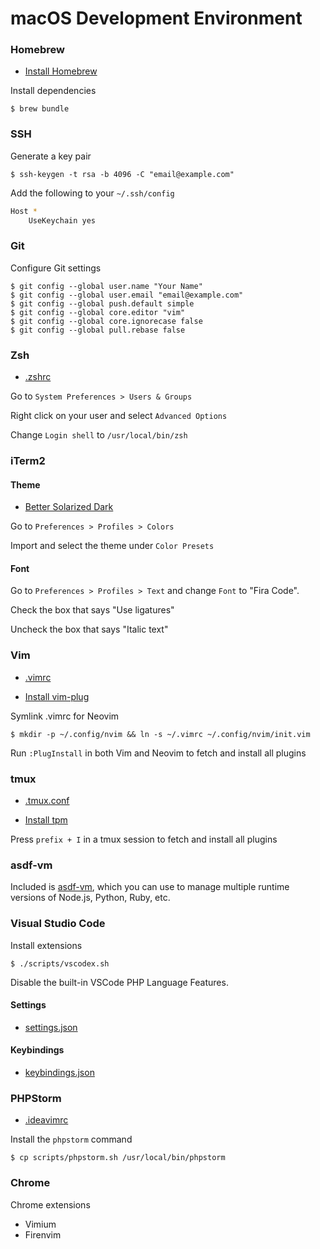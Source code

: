 # macOS Development Environment

### Homebrew

- [Install Homebrew](https://brew.sh)

Install dependencies

    $ brew bundle

### SSH

Generate a key pair

    $ ssh-keygen -t rsa -b 4096 -C "email@example.com"

Add the following to your `~/.ssh/config`

```sh
Host *
    UseKeychain yes
```

### Git

Configure Git settings

    $ git config --global user.name "Your Name"
    $ git config --global user.email "email@example.com"
    $ git config --global push.default simple
    $ git config --global core.editor "vim"
    $ git config --global core.ignorecase false
    $ git config --global pull.rebase false

### Zsh

- [.zshrc](https://github.com/joshcummingsdesign/mac-dev-env/tree/master/dotfiles/.zshrc)

Go to `System Preferences > Users & Groups`

Right click on your user and select `Advanced Options`

Change `Login shell` to `/usr/local/bin/zsh`

### iTerm2

#### Theme

- [Better Solarized Dark](https://github.com/joshcummingsdesign/mac-dev-env/tree/master/themes)

Go to `Preferences > Profiles > Colors`

Import and select the theme under `Color Presets`

#### Font

Go to `Preferences > Profiles > Text` and change `Font` to "Fira Code".

Check the box that says "Use ligatures"

Uncheck the box that says "Italic text"

### Vim

- [.vimrc](https://github.com/joshcummingsdesign/mac-dev-env/tree/master/dotfiles/.vimrc)

- [Install vim-plug](https://github.com/junegunn/vim-plug)

Symlink .vimrc for Neovim

    $ mkdir -p ~/.config/nvim && ln -s ~/.vimrc ~/.config/nvim/init.vim

Run `:PlugInstall` in both Vim and Neovim to fetch and install all plugins

### tmux

- [.tmux.conf](https://github.com/joshcummingsdesign/mac-dev-env/tree/master/dotfiles/.tmux.conf)

- [Install tpm](https://github.com/tmux-plugins/tpm)

Press `prefix + I` in a tmux session to fetch and install all plugins

### asdf-vm

Included is [asdf-vm](https://asdf-vm.com/#/core-manage-plugins), which you can use to manage multiple runtime versions of Node.js, Python, Ruby, etc.

### Visual Studio Code

Install extensions

    $ ./scripts/vscodex.sh

Disable the built-in VSCode PHP Language Features.

#### Settings

- [settings.json](https://github.com/joshcummingsdesign/mac-dev-env/tree/master/dotfiles/.vscode/settings.json)

#### Keybindings

- [keybindings.json](https://github.com/joshcummingsdesign/mac-dev-env/tree/master/dotfiles/.vscode/keybindings.json)

### PHPStorm

- [.ideavimrc](https://github.com/joshcummingsdesign/mac-dev-env/tree/master/dotfiles/.ideavimrc)

Install the `phpstorm` command

    $ cp scripts/phpstorm.sh /usr/local/bin/phpstorm

### Chrome

Chrome extensions

- Vimium
- Firenvim
